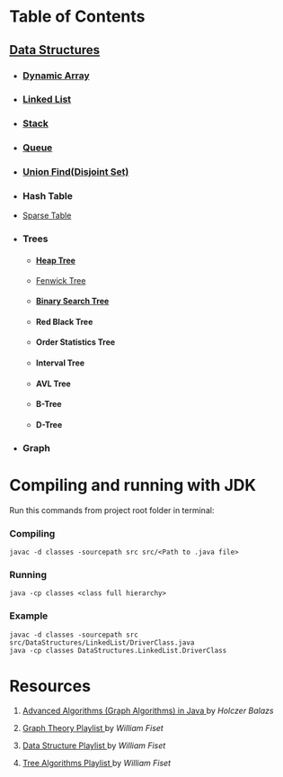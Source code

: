 # Table of Contents

<!-- Data Structure Contents -->
## [Data Structures](https://github.com/Amirparsa-Sal/Data-Structure-Algorithms/tree/master/src/DataStructures)
* ### [Dynamic Array](https://github.com/Amirparsa-Sal/Data-Structure-Algorithms/tree/master/src/DataStructures/DynamicArray)

* ### [Linked List](https://github.com/Amirparsa-Sal/Data-Structure-Algorithms/tree/master/src/DataStructures/LinkedList)

* ### [Stack](https://github.com/Amirparsa-Sal/Data-Structure-Algorithms/tree/master/src/DataStructures/Stack)

* ### [Queue](https://github.com/Amirparsa-Sal/Data-Structure-Algorithms/tree/master/src/DataStructures/Queue)

* ### [Union Find(Disjoint Set)](https://github.com/Amirparsa-Sal/Data-Structure-Algorithms/tree/master/src/DataStructures/UnionFind)

* ### Hash Table

* [Sparse Table](https://github.com/Amirparsa-Sal/Data-Structure-Algorithms/tree/master/src/DataStructures/SparseTable)

* ### Trees
  * #### [Heap Tree](https://github.com/Amirparsa-Sal/Data-Structure-Algorithms/tree/master/src/DataStructures/Heap)
  
  * [Fenwick Tree](https://github.com/Amirparsa-Sal/Data-Structure-Algorithms/tree/master/src/DataStructures/FenwickTree)
  
  * #### [Binary Search Tree](https://github.com/Amirparsa-Sal/Data-Structure-Algorithms/tree/master/src/DataStructures/BinarySearchTree)
  
  * #### Red Black Tree
  
  * #### Order Statistics Tree
  
  * #### Interval Tree
  
  * #### AVL Tree
  
  * #### B-Tree
  
  * #### D-Tree
  
* ### Graph

# Compiling and running with JDK

Run this commands from project root folder in terminal:

### Compiling

```
javac -d classes -sourcepath src src/<Path to .java file>
```

### Running

```
java -cp classes <class full hierarchy>
```

### Example

```
javac -d classes -sourcepath src src/DataStructures/LinkedList/DriverClass.java
java -cp classes DataStructures.LinkedList.DriverClass
```

# Resources  

<ol>
  <li> <p><a href="https://www.udemy.com/course/advanced-algorithms-in-java"> Advanced Algorithms (Graph Algorithms) in Java </a> by <i> Holczer Balazs </i> </p> </li>
  <li> <p><a href="https://www.youtube.com/playlist?list=PLDV1Zeh2NRsDGO4--qE8yH72HFL1Km93P"> Graph Theory Playlist </a> by <i> William Fiset </i> </p> </li> 
  <li> <p><a href="https://www.youtube.com/playlist?list=PLDV1Zeh2NRsB6SWUrDFW2RmDotAfPbeHu"> Data Structure Playlist </a> by <i> William Fiset </i> </p> </li>
  <li> <p><a href="https://www.youtube.com/playlist?list=PLDV1Zeh2NRsAsbafOroUBnNV8fhZa7P4u"> Tree Algorithms Playlist </a> by <i> William Fiset </i> </p> </li>
</ol>
